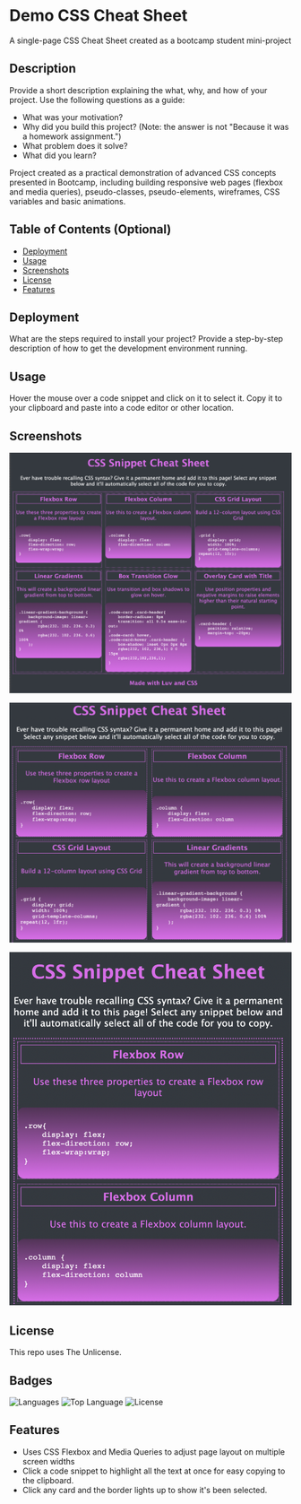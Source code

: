 # Demo CSS Cheat Sheet
A single-page CSS Cheat Sheet created as a bootcamp student mini-project

## Description

Provide a short description explaining the what, why, and how of your project. Use the following questions as a guide:

- What was your motivation?
- Why did you build this project? (Note: the answer is not "Because it was a homework assignment.")
- What problem does it solve?
- What did you learn?

Project created as a practical demonstration of advanced CSS concepts presented in Bootcamp, including building responsive web pages (flexbox and media queries), pseudo-classes, pseudo-elements, wireframes, CSS variables and basic animations.

## Table of Contents (Optional)

- [Deployment](#deployment)
- [Usage](#usage)
- [Screenshots](#screenshots)
- [License](#license)
- [Features](#features)

## Deployment

What are the steps required to install your project? Provide a step-by-step description of how to get the development environment running.

## Usage

Hover the mouse over a code snippet and click on it to select it.  Copy it to your clipboard and paste into a code editor or other location.

## Screenshots

![Desktop](assets/images/screen-3PerRow.png)

![Tablet](assets/images/screen-2PerRow.png)

![Mobile](assets/images/screen-1PerRow.png)

## License

This repo uses The Unlicense.

## Badges

![Languages](https://img.shields.io/github/languages/count/iseanc/demo-css-cheatsheet)
![Top Language](https://img.shields.io/github/languages/top/iseanc/demo-css-cheatsheet)
![License](https://img.shields.io/github/license/iseanc/demo-css-cheatsheet)

## Features

- Uses CSS Flexbox and Media Queries to adjust page layout on multiple screen widths
- Click a code snippet to highlight all the text at once for easy copying to the clipboard.
- Click any card and the border lights up to show it's been selected.